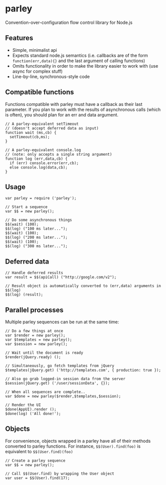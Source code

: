 parley
=========

Convention-over-configuration flow control library for Node.js

## Features
+ Simple, minimalist api
+ Expects standard node.js semantics (i.e. callbacks are of the form `function(err,data){}` and the last argument of calling functions)
+ Omits functionality in order to make the library easier to work with (use async for complex stuff)
+ Line-by-line, synchronous-style code


## Compatible functions
Functions compatible with parley must have a callback as their last parameter.  If you plan to work with the results of asynchronous calls (which is often), you should plan for an err and data argument.
```
// A parley-equivalent setTimeout
// (doesn't accept deferred data as input)
function wait (ms,cb) {
  setTimeout(cb,ms);
}

// A parley-equivalent console.log
// (note: only accepts a single string argument)
function log (err,data,cb) {
  if (err) console.error(err,cb);
  else console.log(data,cb);
}
```


## Usage

```
var parley = require ('parley');

// Start a sequence
var $$ = new parley();

// Do some asynchronous things
$$(wait) (100);
$$(log) ("100 ms later...");
$$(wait) (100);
$$(log) ("200 ms later...");
$$(wait) (100);
$$(log) ("300 ms later...");
```


## Deferred data

```
// Handle deferred results
var result = $$(apiCall) ("http://google.com/v2");

// Result object is automatically converted to (err,data) arguments in $$(log)
$$(log) (result);

```

## Parallel processes

Multiple parley sequences can be run at the same time:

```
// Do a few things at once
var $render = new parley();
var $templates = new parley();
var $session = new parley();

// Wait until the document is ready
$render(jQuery.ready) ();

// Simultaneously, go fetch templates from jQuery
$templates(jQuery.get) ('http://templates.com', { production: true });

// Also go grab logged-in session data from the server
$session(jQuery.get) ('/user/sessionData', {});

// When all sequences are complete..
var $done = new parley($render,$templates,$session);

// Render the UI
$done(AppUI).render ();
$done(log) ('All done!');

```





## Objects
For convenience, objects wrapped in a parley have all of their methods converted to parley functions.  For instance, `$$(User).find(foo)` is equivalent to `$$(User.find)(foo)`

```
// Create a parley sequence
var $$ = new parley();

// Call $$(User.find) by wrapping the User object
var user = $$(User).find(17);
```